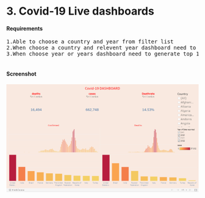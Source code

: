 # 3.  Covid-19 Live dashboards
  #### Requirements
<pre>
1.Able to choose a country and year from filter list
2.When choose a country and relevent year dashboard need to  automatically generate weekly comfirmed and death counts.
3.When choose year or years dashboard need to generate top 10 countries based on confirmed and death counts

</pre>
#### Screenshot
<img src="https://github.com/FathirAMM/My-Tableau-Dashboard-projects/blob/main/covid19%20dashboard/Screenshotupdated.png" />
  

